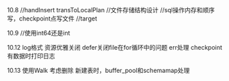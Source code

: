 10.8
//handInsert
transToLocalPlan
//文件存储结构设计
//sql操作内存和顺序写，checkpoint点写文件
//target

10.9
//使用int64还是int

10.12
log格式
资源优雅关闭 defer关闭file在for循环中的问题
err处理
checkpoint有数据时打印日志

10.13
使用Walk
考虑删除
新建表时，buffer_pool和schemamap处理
